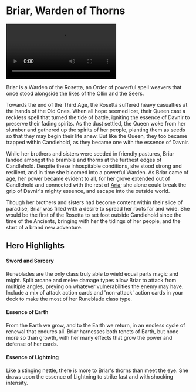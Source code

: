 # Briar, Warden of Thorns

<video controls autoplay loop playsinline>
  <source src="https://media.githubusercontent.com/media/nathaneastwood/fablore/main/src/heroes-of-rathe/media/briar.mp4" type="video/mp4">
</video>

Briar is a Warden of the Rosetta, an Order of powerful spell weavers that once stood alongside the likes of the Ollin and the Seers.

Towards the end of the Third Age, the Rosetta suffered heavy casualties at the hands of the Old Ones. When all hope seemed lost, their Queen cast a reckless spell that turned the tide of battle, igniting the essence of Davnir to preserve their fading spirits. As the dust settled, the Queen woke from her slumber and gathered up the spirits of her people, planting them as seeds so that they may begin their life anew. But like the Queen, they too became trapped within Candlehold, as they became one with the essence of Davnir.

While her brothers and sisters were seeded in friendly pastures, Briar landed amongst the bramble and thorns at the furthest edges of Candlehold. Despite these inhospitable conditions, she stood strong and resilient, and in time she bloomed into a powerful Warden. As Briar came of age, her power became evident to all, for her grove extended out of Candlehold and connected with the rest of [Aria](https://legendarystories.net/world-of-rathe/aria/aria.html); she alone could break the grip of Davnir's mighty essence, and escape into the outside world.

Though her brothers and sisters had become content within their slice of paradise, Briar was filled with a desire to spread her roots far and wide. She would be the first of the Rosetta to set foot outside Candlehold since the time of the Ancients, bringing with her the tidings of her people, and the start of a brand new adventure.

## Hero Highlights

#### Sword and Sorcery

Runeblades are the only class truly able to wield equal parts magic and might. Split arcane and melee damage types allow Briar to attack from multiple angles, preying on whatever vulnerabilities the enemy may have. Include a mix of attack action cards and 'non-attack' action cards in your deck to make the most of her Runeblade class type.

#### Essence of Earth

From the Earth we grow, and to the Earth we return, in an endless cycle of renewal that endures all. Briar harnesses both tenets of Earth, but none more so than growth, with her many effects that grow the power and defense of her cards.

#### Essence of Lightning

Like a stinging nettle, there is more to Briar's thorns than meet the eye. She draws upon the essence of Lightning to strike fast and with shocking intensity.
